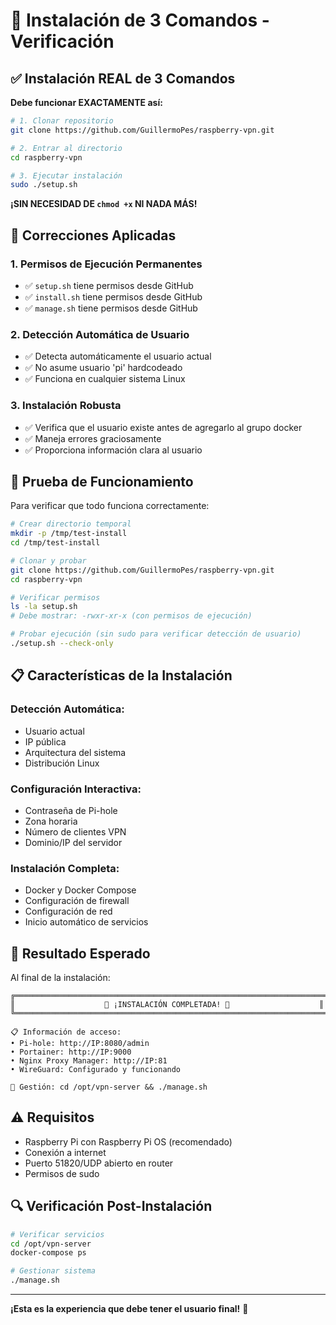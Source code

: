 # 🚀 Instalación de 3 Comandos - Verificación

## ✅ **Instalación REAL de 3 Comandos**

**Debe funcionar EXACTAMENTE así:**

```bash
# 1. Clonar repositorio
git clone https://github.com/GuillermoPes/raspberry-vpn.git

# 2. Entrar al directorio
cd raspberry-vpn

# 3. Ejecutar instalación
sudo ./setup.sh
```

**¡SIN NECESIDAD DE `chmod +x` NI NADA MÁS!**

## 🔧 **Correcciones Aplicadas**

### **1. Permisos de Ejecución Permanentes**
- ✅ `setup.sh` tiene permisos desde GitHub
- ✅ `install.sh` tiene permisos desde GitHub  
- ✅ `manage.sh` tiene permisos desde GitHub

### **2. Detección Automática de Usuario**
- ✅ Detecta automáticamente el usuario actual
- ✅ No asume usuario 'pi' hardcodeado
- ✅ Funciona en cualquier sistema Linux

### **3. Instalación Robusta**
- ✅ Verifica que el usuario existe antes de agregarlo al grupo docker
- ✅ Maneja errores graciosamente
- ✅ Proporciona información clara al usuario

## 🎯 **Prueba de Funcionamiento**

Para verificar que todo funciona correctamente:

```bash
# Crear directorio temporal
mkdir -p /tmp/test-install
cd /tmp/test-install

# Clonar y probar
git clone https://github.com/GuillermoPes/raspberry-vpn.git
cd raspberry-vpn

# Verificar permisos
ls -la setup.sh
# Debe mostrar: -rwxr-xr-x (con permisos de ejecución)

# Probar ejecución (sin sudo para verificar detección de usuario)
./setup.sh --check-only
```

## 📋 **Características de la Instalación**

### **Detección Automática:**
- Usuario actual
- IP pública
- Arquitectura del sistema
- Distribución Linux

### **Configuración Interactiva:**
- Contraseña de Pi-hole
- Zona horaria
- Número de clientes VPN
- Dominio/IP del servidor

### **Instalación Completa:**
- Docker y Docker Compose
- Configuración de firewall
- Configuración de red
- Inicio automático de servicios

## 🎉 **Resultado Esperado**

Al final de la instalación:

```
╔══════════════════════════════════════════════════════════════════════╗
║                    🎉 ¡INSTALACIÓN COMPLETADA! 🎉                    ║
╚══════════════════════════════════════════════════════════════════════╝

📋 Información de acceso:
• Pi-hole: http://IP:8080/admin
• Portainer: http://IP:9000
• Nginx Proxy Manager: http://IP:81
• WireGuard: Configurado y funcionando

🔧 Gestión: cd /opt/vpn-server && ./manage.sh
```

## ⚠️ **Requisitos**

- Raspberry Pi con Raspberry Pi OS (recomendado)
- Conexión a internet
- Puerto 51820/UDP abierto en router
- Permisos de sudo

## 🔍 **Verificación Post-Instalación**

```bash
# Verificar servicios
cd /opt/vpn-server
docker-compose ps

# Gestionar sistema
./manage.sh
```

---

**¡Esta es la experiencia que debe tener el usuario final!** 🎯 